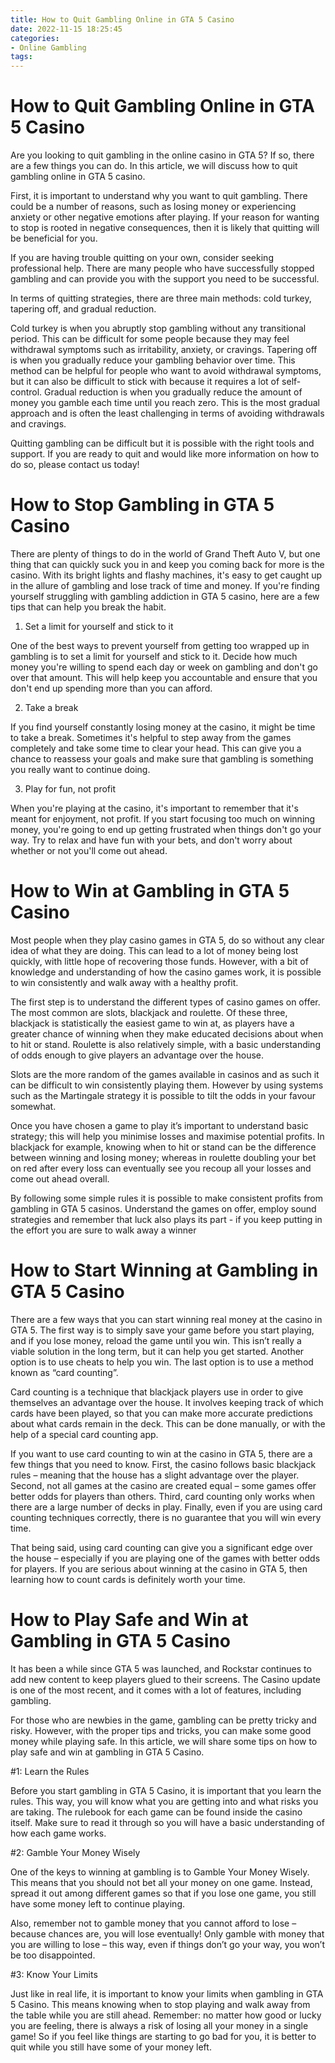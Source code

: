 ```yaml
---
title: How to Quit Gambling Online in GTA 5 Casino 
date: 2022-11-15 18:25:45
categories:
- Online Gambling
tags:
---
```



# How to Quit Gambling Online in GTA 5 Casino 

Are you looking to quit gambling in the online casino in GTA 5? If so, there are a few things you can do. In this article, we will discuss how to quit gambling online in GTA 5 casino.

First, it is important to understand why you want to quit gambling. There could be a number of reasons, such as losing money or experiencing anxiety or other negative emotions after playing. If your reason for wanting to stop is rooted in negative consequences, then it is likely that quitting will be beneficial for you.

If you are having trouble quitting on your own, consider seeking professional help. There are many people who have successfully stopped gambling and can provide you with the support you need to be successful. 

In terms of quitting strategies, there are three main methods: cold turkey, tapering off, and gradual reduction. 

Cold turkey is when you abruptly stop gambling without any transitional period. This can be difficult for some people because they may feel withdrawal symptoms such as irritability, anxiety, or cravings. Tapering off is when you gradually reduce your gambling behavior over time. This method can be helpful for people who want to avoid withdrawal symptoms, but it can also be difficult to stick with because it requires a lot of self-control. Gradual reduction is when you gradually reduce the amount of money you gamble each time until you reach zero. This is the most gradual approach and is often the least challenging in terms of avoiding withdrawals and cravings. 

Quitting gambling can be difficult but it is possible with the right tools and support. If you are ready to quit and would like more information on how to do so, please contact us today!

# How to Stop Gambling in GTA 5 Casino 

There are plenty of things to do in the world of Grand Theft Auto V, but one thing that can quickly suck you in and keep you coming back for more is the casino. With its bright lights and flashy machines, it's easy to get caught up in the allure of gambling and lose track of time and money. If you're finding yourself struggling with gambling addiction in GTA 5 casino, here are a few tips that can help you break the habit.

1) Set a limit for yourself and stick to it

One of the best ways to prevent yourself from getting too wrapped up in gambling is to set a limit for yourself and stick to it. Decide how much money you're willing to spend each day or week on gambling and don't go over that amount. This will help keep you accountable and ensure that you don't end up spending more than you can afford.

2) Take a break

If you find yourself constantly losing money at the casino, it might be time to take a break. Sometimes it's helpful to step away from the games completely and take some time to clear your head. This can give you a chance to reassess your goals and make sure that gambling is something you really want to continue doing.

3) Play for fun, not profit

When you're playing at the casino, it's important to remember that it's meant for enjoyment, not profit. If you start focusing too much on winning money, you're going to end up getting frustrated when things don't go your way. Try to relax and have fun with your bets, and don't worry about whether or not you'll come out ahead.

# How to Win at Gambling in GTA 5 Casino 

Most people when they play casino games in GTA 5, do so without any clear idea of what they are doing. This can lead to a lot of money being lost quickly, with little hope of recovering those funds. However, with a bit of knowledge and understanding of how the casino games work, it is possible to win consistently and walk away with a healthy profit.

The first step is to understand the different types of casino games on offer. The most common are slots, blackjack and roulette. Of these three, blackjack is statistically the easiest game to win at, as players have a greater chance of winning when they make educated decisions about when to hit or stand. Roulette is also relatively simple, with a basic understanding of odds enough to give players an advantage over the house.

Slots are the more random of the games available in casinos and as such it can be difficult to win consistently playing them. However by using systems such as the Martingale strategy it is possible to tilt the odds in your favour somewhat.

Once you have chosen a game to play it’s important to understand basic strategy; this will help you minimise losses and maximise potential profits. In blackjack for example, knowing when to hit or stand can be the difference between winning and losing money; whereas in roulette doubling your bet on red after every loss can eventually see you recoup all your losses and come out ahead overall. 

By following some simple rules it is possible to make consistent profits from gambling in GTA 5 casinos. Understand the games on offer, employ sound strategies and remember that luck also plays its part - if you keep putting in the effort you are sure to walk away a winner

# How to Start Winning at Gambling in GTA 5 Casino 

There are a few ways that you can start winning real money at the casino in GTA 5. The first way is to simply save your game before you start playing, and if you lose money, reload the game until you win. This isn’t really a viable solution in the long term, but it can help you get started. Another option is to use cheats to help you win. The last option is to use a method known as “card counting”.

Card counting is a technique that blackjack players use in order to give themselves an advantage over the house. It involves keeping track of which cards have been played, so that you can make more accurate predictions about what cards remain in the deck. This can be done manually, or with the help of a special card counting app.

If you want to use card counting to win at the casino in GTA 5, there are a few things that you need to know. First, the casino follows basic blackjack rules – meaning that the house has a slight advantage over the player. Second, not all games at the casino are created equal – some games offer better odds for players than others. Third, card counting only works when there are a large number of decks in play. Finally, even if you are using card counting techniques correctly, there is no guarantee that you will win every time.

That being said, using card counting can give you a significant edge over the house – especially if you are playing one of the games with better odds for players. If you are serious about winning at the casino in GTA 5, then learning how to count cards is definitely worth your time.

# How to Play Safe and Win at Gambling in GTA 5 Casino

It has been a while since GTA 5 was launched, and Rockstar continues to add new content to keep players glued to their screens. The Casino update is one of the most recent, and it comes with a lot of features, including gambling.

For those who are newbies in the game, gambling can be pretty tricky and risky. However, with the proper tips and tricks, you can make some good money while playing safe. In this article, we will share some tips on how to play safe and win at gambling in GTA 5 Casino.

#1: Learn the Rules

Before you start gambling in GTA 5 Casino, it is important that you learn the rules. This way, you will know what you are getting into and what risks you are taking. The rulebook for each game can be found inside the casino itself. Make sure to read it through so you will have a basic understanding of how each game works.

#2: Gamble Your Money Wisely

One of the keys to winning at gambling is to Gamble Your Money Wisely. This means that you should not bet all your money on one game. Instead, spread it out among different games so that if you lose one game, you still have some money left to continue playing.

Also, remember not to gamble money that you cannot afford to lose – because chances are, you will lose eventually! Only gamble with money that you are willing to lose – this way, even if things don’t go your way, you won’t be too disappointed.

#3: Know Your Limits

Just like in real life, it is important to know your limits when gambling in GTA 5 Casino. This means knowing when to stop playing and walk away from the table while you are still ahead. Remember: no matter how good or lucky you are feeling, there is always a risk of losing all your money in a single game! So if you feel like things are starting to go bad for you, it is better to quit while you still have some of your money left.